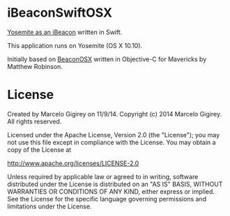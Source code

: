 iBeaconSwiftOSX
===============

[Yosemite as an iBeacon](https://updatemycode.com/2014/11/29/yosemite-as-an-ibeacon-swift/) written in Swift.

This application runs on Yosemite (OS X 10.10).

Initially based on [BeaconOSX](https://github.com/mttrb/BeaconOSX) written in Objective-C for Mavericks by Matthew Robinson.

License
=======
Created by Marcelo Gigirey on 11/9/14.
Copyright (c) 2014 Marcelo Gigirey. All rights reserved.

Licensed under the Apache License, Version 2.0 (the "License");
you may not use this file except in compliance with the License.
You may obtain a copy of the License at

http://www.apache.org/licenses/LICENSE-2.0

Unless required by applicable law or agreed to in writing, software
distributed under the License is distributed on an "AS IS" BASIS,
WITHOUT WARRANTIES OR CONDITIONS OF ANY KIND, either express or implied.
See the License for the specific language governing permissions and
limitations under the License.
